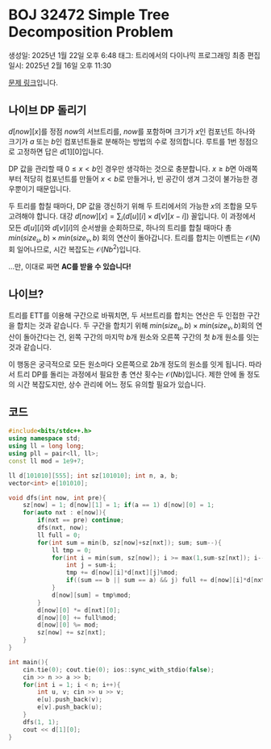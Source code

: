 # BOJ 32472 Simple Tree Decomposition Problem

생성일: 2025년 1월 22일 오후 6:48
태그: 트리에서의 다이나믹 프로그래밍
최종 편집 일시: 2025년 2월 16일 오후 11:30

[문제 링크](http://boj.kr/32472)입니다.

## 나이브 DP 돌리기

$d[now][x]$를 정점 $now$의 서브트리를, $now$를 포함하며 크기가 $x$인 컴포넌트 하나와 크기가 $a$ 또는 $b$인 컴포넌트들로 분해하는 방법의 수로 정의합니다. 루트를 $1$번 정점으로 고정하면 답은 $d[1][0]$입니다.

DP 값을 관리할 때 $0 \le x < b$인 경우만 생각하는 것으로 충분합니다. $x \ge b$면 아래쪽부터 적당히 컴포넌트를 만들어 $x <b$로 만들거나, 빈 공간이 생겨 그것이 불가능한 경우뿐이기 때문입니다.

두 트리를 합칠 때마다, DP 값을 갱신하기 위해 두 트리에서의 가능한 $x$의 조합을 모두 고려해야 합니다. 대강 $d[now][x] = \sum_{i} (d[u][i]\times d[v][x-i])$ 꼴입니다. 이 과정에서 모든 $d[u][i]$와 $d[v][i]$의 순서쌍을 순회하므로, 하나의 트리를 합칠 때마다 총 $min(size_u , b)\times min(size_v , b)$ 회의 연산이 돌아갑니다. 트리를 합치는 이벤트는 $\mathcal{O}(N)$회 일어나므로, 시간 복잡도는 $\mathcal O(Nb^2)$입니다.

…만, 이대로 짜면 **AC를 받을 수 있습니다!**

## 나이브?

트리를 ETT를 이용해 구간으로 바꿔치면, 두 서브트리를 합치는 연산은 두 인접한 구간을 합치는 것과 같습니다. 두 구간을 합치기 위해 $min(size_u , b)\times min(size_v , b)$회의 연산이 돌아간다는 건, 왼쪽 구간의 마지막 $b$개 원소와 오른쪽 구간의 첫 $b$개 원소를 잇는 것과 같습니다.

이 행동은 궁극적으로 모든 원소마다 오른쪽으로 $2b$개 정도의 원소를 잇게 됩니다. 따라서 트리 DP를 돌리는 과정에서 필요한 총 연산 횟수는 $\mathcal{O}(Nb)$입니다. 제한 안에 돌 정도의 시간 복잡도지만, 상수 관리에 어느 정도 유의할 필요가 있습니다.

## 코드

```cpp
#include<bits/stdc++.h>
using namespace std;
using ll = long long;
using pll = pair<ll, ll>;
const ll mod = 1e9+7;

ll d[101010][555]; int sz[101010]; int n, a, b;
vector<int> e[101010];

void dfs(int now, int pre){
	sz[now] = 1; d[now][1] = 1; if(a == 1) d[now][0] = 1;
	for(auto nxt : e[now]){
		if(nxt == pre) continue;
		dfs(nxt, now);
		ll full = 0;
		for(int sum = min(b, sz[now]+sz[nxt]); sum; sum--){
			ll tmp = 0;
			for(int i = min(sum, sz[now]); i >= max(1,sum-sz[nxt]); i--){
				int j = sum-i;
				tmp += d[now][i]*d[nxt][j]%mod;
				if((sum == b || sum == a) && j) full += d[now][i]*d[nxt][j]%mod;
			}
			d[now][sum] = tmp%mod;
		}
		d[now][0] *= d[nxt][0];
		d[now][0] += full%mod;
		d[now][0] %= mod;
		sz[now] += sz[nxt];
	}
}

int main(){
	cin.tie(0); cout.tie(0); ios::sync_with_stdio(false);
	cin >> n >> a >> b;
	for(int i = 1; i < n; i++){
		int u, v; cin >> u >> v;
		e[u].push_back(v);
		e[v].push_back(u);
	}
	dfs(1, 1);
	cout << d[1][0];
}
```